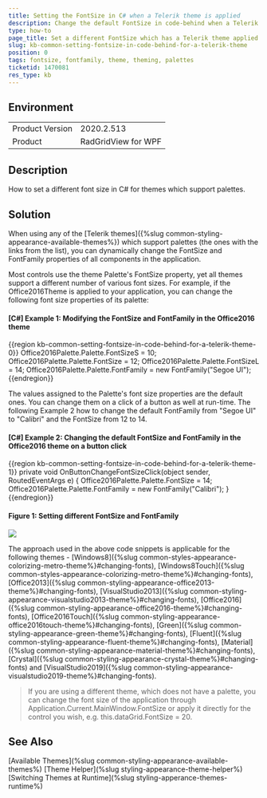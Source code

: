 ```yaml
---
title: Setting the FontSize in C# when a Telerik theme is applied
description: Change the default FontSize in code-behind when a Telerik theme is applied.
type: how-to
page_title: Set a different FontSize which has a Telerik theme applied
slug: kb-common-setting-fontsize-in-code-behind-for-a-telerik-theme
position: 0
tags: fontsize, fontfamily, theme, theming, palettes
ticketid: 1470081
res_type: kb
---
```


## Environment
<table>
	<tbody>
		<tr>
			<td>Product Version</td>
			<td>2020.2.513</td>
		</tr>
		<tr>
			<td>Product</td>
			<td>RadGridView for WPF</td>
		</tr>
	</tbody>
</table>


## Description
How to set a different font size in C# for themes which support palettes.

## Solution
When using any of the [Telerik themes]({%slug common-styling-appearance-available-themes%}) which support palettes (the ones with the links from the list), you can dynamically change the FontSize and FontFamily properties of all components in the application.

Most controls use the theme Palette's FontSize property, yet all themes support a different number of various font sizes. For example, if the Office2016Theme is applied to your application, you can change the following font size properties of its palette:

#### __[C#] Example 1: Modifying the FontSize and FontFamily in the Office2016 theme__
{{region kb-common-setting-fontsize-in-code-behind-for-a-telerik-theme-0}}
	Office2016Palette.Palette.FontSizeS = 10; 
	Office2016Palette.Palette.FontSize = 12; 
	Office2016Palette.Palette.FontSizeL = 14;
	Office2016Palette.Palette.FontFamily = new FontFamily("Segoe UI"); 
{{endregion}}

The values assigned to the Palette's font size properties are the default ones. You can change them on a click of a button as well at run-time. The following Example 2 how to change the default FontFamily from "Segoe UI" to "Calibri" and the FontSize from 12 to 14.


#### __[C#] Example 2: Changing the default FontSize and FontFamily in the Office2016 theme on a button click__
{{region kb-common-setting-fontsize-in-code-behind-for-a-telerik-theme-1}}
	private void OnButtonChangeFontSizeClick(object sender, RoutedEventArgs e) 
	{ 
		Office2016Palette.Palette.FontSize = 14; 
		Office2016Palette.Palette.FontFamily = new FontFamily("Calibri"); 
	} 
{{endregion}}

#### __Figure 1: Setting different FontSize and FontFamily__
![](../styling-and-appearance/images/common-styling-appearance-office2016-theme-1.png)	

The approach used in the above code snippets is applicable for the following themes - [Windows8]({%slug common-styles-appearance-colorizing-metro-theme%}#changing-fonts), [Windows8Touch]({%slug common-styles-appearance-colorizing-metro-theme%}#changing-fonts), [Office2013]({%slug common-styling-appearance-office2013-theme%}#changing-fonts), [VisualStudio2013]({%slug common-styling-appearance-visualstudio2013-theme%}#changing-fonts), [Office2016]({%slug common-styling-appearance-office2016-theme%}#changing-fonts), [Office2016Touch]({%slug common-styling-appearance-office2016touch-theme%}#changing-fonts), [Green]({%slug common-styling-appearance-green-theme%}#changing-fonts), [Fluent]({%slug common-styling-appearance-fluent-theme%}#changing-fonts), [Material]({%slug common-styling-appearance-material-theme%}#changing-fonts), [Crystal]({%slug common-styling-appearance-crystal-theme%}#changing-fonts) and [VisualStudio2019]({%slug common-styling-appearance-visualstudio2019-theme%}#changing-fonts).

>If you are using a different theme, which does not have a palette, you can change the font size of the application through Application.Current.MainWindow.FontSize or apply it directly for the control you wish, e.g. this.dataGrid.FontSize = 20.

## See Also
[Available Themes](%slug common-styling-appearance-available-themes%)
[Theme Helper](%slug styling-appearance-theme-helper%)
[Switching Themes at Runtime](%slug styling-apperance-themes-runtime%)
